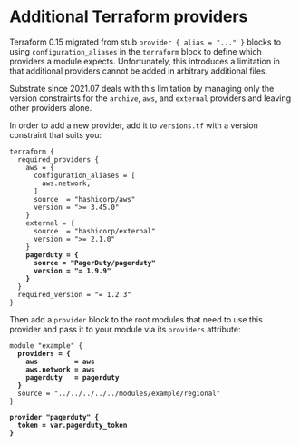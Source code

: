 # Additional Terraform providers

Terraform 0.15 migrated from stub `provider { alias = "..." }` blocks to using `configuration_aliases` in the `terraform` block to define which providers a module expects. Unfortunately, this introduces a limitation in that additional providers cannot be added in arbitrary additional files.

Substrate since 2021.07 deals with this limitation by managing only the version constraints for the `archive`, `aws`, and `external` providers and leaving other providers alone.

In order to add a new provider, add it to `versions.tf` with a version constraint that suits you:

<pre><code>terraform {
  required_providers {
    aws = {
      configuration_aliases = [
        aws.network,
      ]
      source  = "hashicorp/aws"
      version = ">= 3.45.0"
    }
    external = {
      source  = "hashicorp/external"
      version = ">= 2.1.0"
    }
<strong>    pagerduty = {
</strong><strong>      source = "PagerDuty/pagerduty"
</strong><strong>      version = "= 1.9.9"
</strong><strong>    }
</strong>  }
  required_version = "= 1.2.3"
}
</code></pre>

Then add a `provider` block to the root modules that need to use this provider and pass it to your module via its `providers` attribute:

<pre><code>module "example" {
<strong>  providers = {
</strong><strong>    aws         = aws
</strong><strong>    aws.network = aws
</strong><strong>    pagerduty   = pagerduty
</strong><strong>  }
</strong>  source = "../../../../../modules/example/regional"
}

<strong>provider "pagerduty" {
</strong><strong>  token = var.pagerduty_token
</strong><strong>}
</strong></code></pre>
